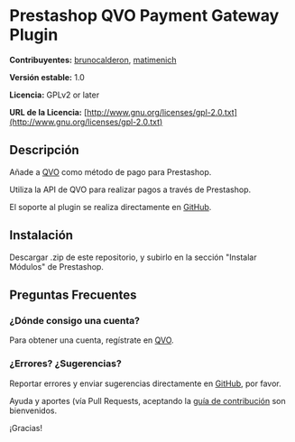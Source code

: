 # Prestashop QVO Payment Gateway Plugin
**Contribuyentes:** [brunocalderon](https://github.com/brunocalderon), [matimenich](https://github.com/matimenich)

**Versión estable:** 1.0

**Licencia:** GPLv2 or later

**URL de la Licencia:** [http://www.gnu.org/licenses/gpl-2.0.txt](http://www.gnu.org/licenses/gpl-2.0.txt)


## Descripción
Añade a [QVO](https://qvo.cl) como método de pago para Prestashop.

Utiliza la API de QVO para realizar pagos a través de Prestashop.

El soporte al plugin se realiza directamente en [GitHub](https://github.com/qvo-team/qvo-prestashop-webpay-plus/issues).


## Instalación
Descargar .zip de este repositorio, y subirlo en la sección "Instalar Módulos" de Prestashop.


## Preguntas Frecuentes

### ¿Dónde consigo una cuenta?
Para obtener una cuenta, regístrate en [QVO](https://qvo.cl).

### ¿Errores? ¿Sugerencias?
Reportar errores y enviar sugerencias directamente en [GitHub](https://github.com/qvo-team/qvo-prestashop-webpay-plus/issues), por favor.

Ayuda y aportes (vía Pull Requests, aceptando la [guía de contribución](https://github.com/qvo-team/qvo-prestashop-webpay-plus/blob/master/CONTRIBUTING.md) son bienvenidos.

¡Gracias!